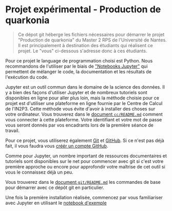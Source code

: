 # Projet expérimental - Production de quarkonia

> Ce dépot git héberge les fichiers nécessaires pour démarrer le projet "Production de quarkonia" du Master 2 RPS de l'Université de Nantes. Il est principalement à destination des étudiants qui réalisent ce projet. Le "vous" ci-dessous s'adresse donc à ces étudiants.

Pour ce projet le language de programmation choisi est Python. Nous recommandons de l'utiliser par le biais de ["Notebooks Jupyter"](https://jupyter.org) qui permettent de mélanger le code, la documentation et les résultats de l'exécution du code.  

Jupyter est un outil commun dans le domaine de la science des données. Il y a bien des façons d'utiliser Jupyter et de nombreux tutoriels sont disponibles en ligne pour aller plus loin, mais la méthode choisie pour ce projet est d'utiliser une plateforme en ligne fournie par le Centre de Calcul de l'IN2P3. Cette méthode vous évite d'avoir à installer des choses sur votre ordinateur. Vous trouverez dans le [document `cc/README.md`](cc/README.md) comment vous connecter à cette plateforme. Votre identifiant et votre mot de passe vous seront donnés par vos encadrants lors de la première séance de travail.

Pour ce projet, vous utiliserez également [Git](https://git.com) et [GitHub](https://github.com). Si ce n'est pas déjà fait, il vous faudra vous [créér un compte GitHub](https://fr.wikihow.com/créer-un-compte-sur-GitHub).

Comme pour Jupyter, un nombre important de ressources documentaires et tutoriels sont disponibles sur le net pour commencer avec git si c'est votre première approche ou encore pour approfondir votre maîtrise de cet outil si vous le connaissez déjà un peu.

Vous trouverez dans le [document `git/README.md`](git/README.md) les commandes de base pour démarrer avec ce dépôt git en particulier.

Une fois la première installation réalisée, commencez par vous familiariser avec Jupyter en utilisant le [notebook d'exemple](notebooks/01-muon-eta-distribution.ipynb)
